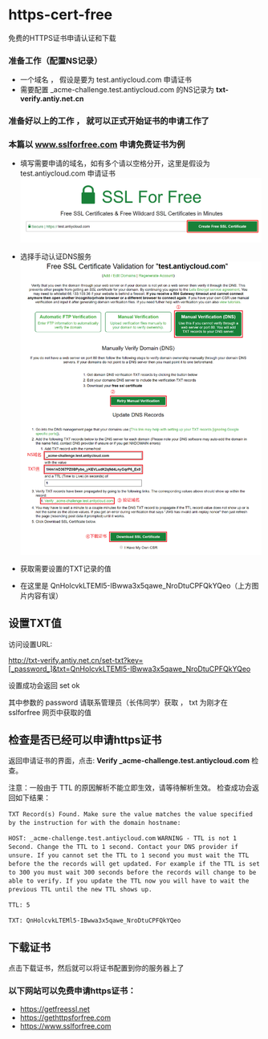 # https-cert-free
免费的HTTPS证书申请认证和下载

### 准备工作（配置NS记录）
* 一个域名 ， 假设是要为 test.antiycloud.com 申请证书
* 需要配置 _acme-challenge.test.antiycloud.com 的NS记录为 **txt-verify.antiy.net.cn** 

### 准备好以上的工作 ， 就可以正式开始证书的申请工作了
### 本篇以 www.sslforfree.com 申请免费证书为例


* 填写需要申请的域名，如有多个请以空格分开，这里是假设为 test.antiycloud.com 申请证书
![](https://github.com/schangwei/https-cert-free/blob/master/01.png)


* 选择手动认证DNS服务
![](https://github.com/schangwei/https-cert-free/blob/master/02.png)

* 获取需要设置的TXT记录的值
* 在这里是 QnHolcvkLTEMl5-IBwwa3x5qawe_NroDtuCPFQkYQeo（上方图片内容有误）

## 设置TXT值
访问设置URL:

http://txt-verify.antiy.net.cn/set-txt?key=[_password_]&txt=QnHolcvkLTEMl5-IBwwa3x5qawe_NroDtuCPFQkYQeo

设置成功会返回 set ok

其中参数的 password 请联系管理员（长伟同学）获取 ， txt 为刚才在 sslforfree 网页中获取的值

## 检查是否已经可以申请https证书
返回申请证书的界面，点击: **Verify _acme-challenge.test.antiycloud.com** 检查。

注意：一般由于 TTL 的原因解析不能立即生效，请等待解析生效。
检查成功会返回如下结果：

`TXT Record(s) Found. Make sure the value matches the value specified by the instruction for with the domain hostname: `

`HOST: _acme-challenge.test.antiycloud.com`
`WARNING - TTL is not 1 Second. Change the TTL to 1 second. Contact your DNS provider if unsure. If you cannot set the TTL to 1 second you must wait the TTL before the the records will get updated. For example if the TTL is set to 300 you must wait 300 seconds before the records will change to be able to verify. If you update the TTL now you will have to wait the previous TTL until the new TTL shows up.`

`TTL: 5`

`TXT: QnHolcvkLTEMl5-IBwwa3x5qawe_NroDtuCPFQkYQeo`


## 下载证书
点击下载证书，然后就可以将证书配置到你的服务器上了


### 以下网站可以免费申请https证书：
* https://getfreessl.net
* https://gethttpsforfree.com
* https://www.sslforfree.com
